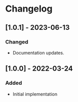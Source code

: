 # Changelog

## [1.0.1] - 2023-06-13
### Changed
- Documentation updates.

## [1.0.0] - 2022-03-24
### Added
- Initial implementation